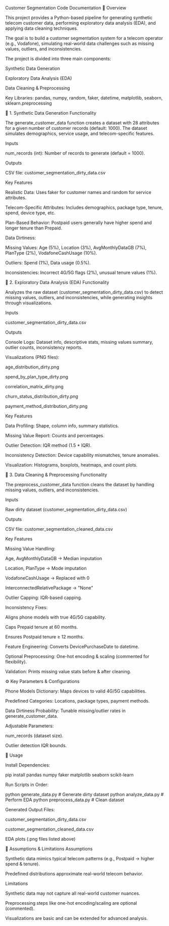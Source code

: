 Customer Segmentation Code Documentation
📌 Overview

This project provides a Python-based pipeline for generating synthetic telecom customer data, performing exploratory data analysis (EDA), and applying data cleaning techniques.

The goal is to build a customer segmentation system for a telecom operator (e.g., Vodafone), simulating real-world data challenges such as missing values, outliers, and inconsistencies.

The project is divided into three main components:

Synthetic Data Generation

Exploratory Data Analysis (EDA)

Data Cleaning & Preprocessing

Key Libraries: pandas, numpy, random, faker, datetime, matplotlib, seaborn, sklearn.preprocessing

🔹 1. Synthetic Data Generation
Functionality

The generate_customer_data function creates a dataset with 28 attributes for a given number of customer records (default: 1000). The dataset simulates demographics, service usage, and telecom-specific features.

Inputs

num_records (int): Number of records to generate (default = 1000).

Outputs

CSV file: customer_segmentation_dirty_data.csv

Key Features

Realistic Data: Uses faker for customer names and random for service attributes.

Telecom-Specific Attributes: Includes demographics, package type, tenure, spend, device type, etc.

Plan-Based Behavior: Postpaid users generally have higher spend and longer tenure than Prepaid.

Data Dirtiness:

Missing Values: Age (5%), Location (3%), AvgMonthlyDataGB (7%), PlanType (2%), VodafoneCashUsage (10%).

Outliers: Spend (1%), Data usage (0.5%).

Inconsistencies: Incorrect 4G/5G flags (2%), unusual tenure values (1%).

🔹 2. Exploratory Data Analysis (EDA)
Functionality

Analyzes the raw dataset (customer_segmentation_dirty_data.csv) to detect missing values, outliers, and inconsistencies, while generating insights through visualizations.

Inputs

customer_segmentation_dirty_data.csv

Outputs

Console Logs: Dataset info, descriptive stats, missing values summary, outlier counts, inconsistency reports.

Visualizations (PNG files):

age_distribution_dirty.png

spend_by_plan_type_dirty.png

correlation_matrix_dirty.png

churn_status_distribution_dirty.png

payment_method_distribution_dirty.png

Key Features

Data Profiling: Shape, column info, summary statistics.

Missing Value Report: Counts and percentages.

Outlier Detection: IQR method (1.5 * IQR).

Inconsistency Detection: Device capability mismatches, tenure anomalies.

Visualization: Histograms, boxplots, heatmaps, and count plots.

🔹 3. Data Cleaning & Preprocessing
Functionality

The preprocess_customer_data function cleans the dataset by handling missing values, outliers, and inconsistencies.

Inputs

Raw dirty dataset (customer_segmentation_dirty_data.csv)

Outputs

CSV file: customer_segmentation_cleaned_data.csv

Key Features

Missing Value Handling:

Age, AvgMonthlyDataGB → Median imputation

Location, PlanType → Mode imputation

VodafoneCashUsage → Replaced with 0

InterconnectedRelativePackage → "None"

Outlier Capping: IQR-based capping.

Inconsistency Fixes:

Aligns phone models with true 4G/5G capability.

Caps Prepaid tenure at 60 months.

Ensures Postpaid tenure ≥ 12 months.

Feature Engineering: Converts DevicePurchaseDate to datetime.

Optional Preprocessing: One-hot encoding & scaling (commented for flexibility).

Validation: Prints missing value stats before & after cleaning.

⚙️ Key Parameters & Configurations

Phone Models Dictionary: Maps devices to valid 4G/5G capabilities.

Predefined Categories: Locations, package types, payment methods.

Data Dirtiness Probability: Tunable missing/outlier rates in generate_customer_data.

Adjustable Parameters:

num_records (dataset size).

Outlier detection IQR bounds.

🚀 Usage

Install Dependencies:

pip install pandas numpy faker matplotlib seaborn scikit-learn


Run Scripts in Order:

python generate_data.py      # Generate dirty dataset
python analyze_data.py       # Perform EDA
python preprocess_data.py    # Clean dataset


Generated Output Files:

customer_segmentation_dirty_data.csv

customer_segmentation_cleaned_data.csv

EDA plots (.png files listed above)

📌 Assumptions & Limitations
Assumptions

Synthetic data mimics typical telecom patterns (e.g., Postpaid → higher spend & tenure).

Predefined distributions approximate real-world telecom behavior.

Limitations

Synthetic data may not capture all real-world customer nuances.

Preprocessing steps like one-hot encoding/scaling are optional (commented).

Visualizations are basic and can be extended for advanced analysis.
